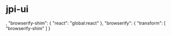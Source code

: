# jpi-ui


,
  "browserify-shim": {
    "react": "global:react"
  },
  "browserify": {
    "transform": [
      "browserify-shim"
    ]
  }